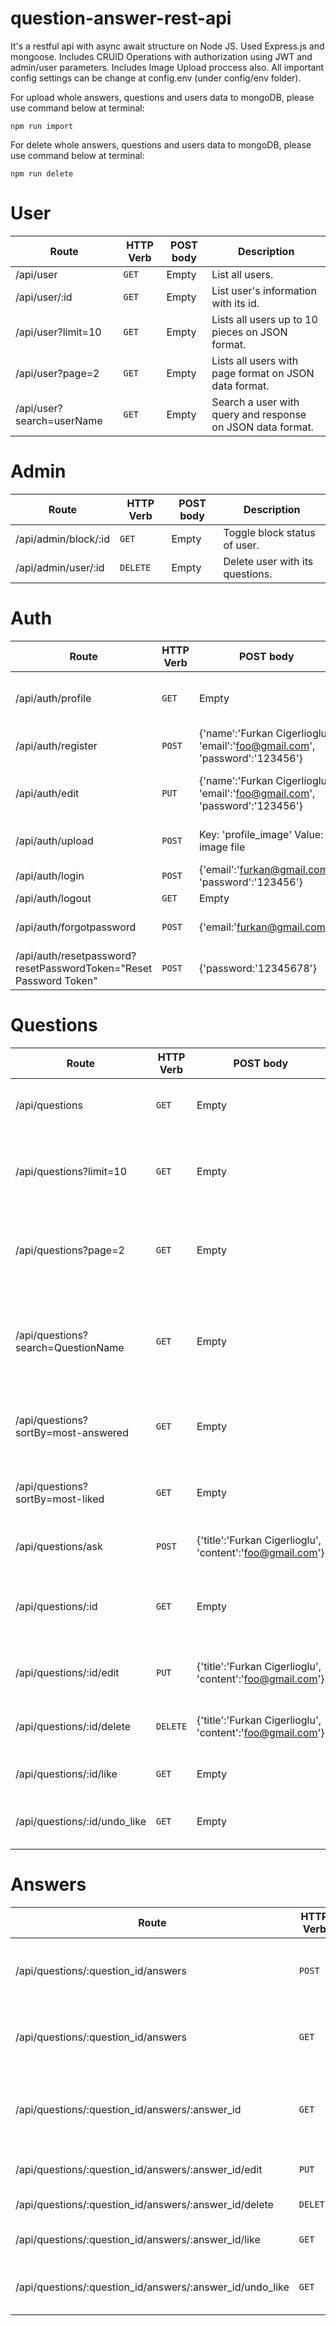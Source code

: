 # question-answer-rest-api
It's a restful api with async await structure on Node JS.
Used Express.js and mongoose.
Includes CRUID Operations with authorization using JWT and admin/user parameters.
Includes Image Upload proccess also.
All important config settings can be change at config.env (under config/env folder).

For upload whole answers, questions and users data to mongoDB, please use command below at terminal:
```
npm run import
```

For delete whole answers, questions and users data to mongoDB, please use command below at terminal:
```
npm run delete
```

# User
 
| Route | HTTP Verb | POST body | Description |
| --- | --- | --- | --- |
| /api/user | `GET` | Empty | List all users. |
| /api/user/:id | `GET` | Empty | List user's information with its id. |
| /api/user?limit=10 | `GET` | Empty | Lists all users up to 10 pieces on JSON format. |
| /api/user?page=2 | `GET` | Empty | Lists all users with page format on JSON data format. |
| /api/user?search=userName | `GET` | Empty | Search a user with query and response on JSON data format. |

# Admin
 
| Route | HTTP Verb | POST body | Description |
| --- | --- | --- | --- |
| /api/admin/block/:id | `GET` | Empty | Toggle block status of user. |
| /api/admin/user/:id | `DELETE` | Empty | Delete user with its questions. |




# Auth
 
| Route | HTTP Verb | POST body | Description |
| --- | --- | --- | --- |
| /api/auth/profile | `GET` | Empty | Sends User's information on JSON. |
| /api/auth/register | `POST` | {'name':'Furkan Cigerlioglu', 'email':'foo@gmail.com', 'password':'123456'} | Create a new user. |
| /api/auth/edit | `PUT` | {'name':'Furkan Cigerlioglu', 'email':'foo@gmail.com', 'password':'123456'}  | Edit information of user with its token. |
| /api/auth/upload | `POST` | Key: 'profile_image' Value: image file | Upload a image for profile. |
| /api/auth/login | `POST` | {'email':'furkan@gmail.com', 'password':'123456'} | Log in. |
| /api/auth/logout | `GET` | Empty | Log out. |
| /api/auth/forgotpassword | `POST` | {'email:'furkan@gmail.com'} | Sends reset link to email. |
| /api/auth/resetpassword?resetPasswordToken="Reset Password Token" | `POST` | {'password:'12345678'} | Resets password with token. |



 
# Questions
 

| Route | HTTP Verb | POST body | Description |
| --- | --- | --- | --- |
| /api/questions | `GET` | Empty | Lists all questions on JSON format |
| /api/questions?limit=10 | `GET` | Empty | Lists all questions up to 10 pieces on JSON format. |
| /api/questions?page=2 | `GET` | Empty | Lists all questions with page format on JSON data format. |
| /api/questions?search=QuestionName | `GET` | Empty | Search a question with query and response on JSON data format. |
| /api/questions?sortBy=most-answered | `GET` | Empty | Lists most answered questions on JSON format. |
| /api/questions?sortBy=most-liked | `GET` | Empty | Lists most liked questions on JSON format. |
| /api/questions/ask | `POST` | {'title':'Furkan Cigerlioglu', 'content':'foo@gmail.com'} | Create a new question. |
| /api/questions/:id | `GET` | Empty | List question and answers of question with its id. |
| /api/questions/:id/edit | `PUT` | {'title':'Furkan Cigerlioglu', 'content':'foo@gmail.com'} | Update question if user is owner it. |
| /api/questions/:id/delete | `DELETE` | {'title':'Furkan Cigerlioglu', 'content':'foo@gmail.com'} | Delete question if user is owner it. |
| /api/questions/:id/like | `GET` | Empty | Add user's id at likes of question. |
| /api/questions/:id/undo_like | `GET` | Empty | Remove user's id from likes of question. |

 
# Answers
 

| Route | HTTP Verb | POST body | Description |
| --- | --- | --- | --- |
| /api/questions/:question_id/answers | `POST` | {'content':'This is an answer'} | Create a new answer of a question with its id. |
| /api/questions/:question_id/answers | `GET` | Empty | Lists all answers of question on JSON format. |
| /api/questions/:question_id/answers/:answer_id | `GET` | Empty | Get single answer information of question on JSON format. |
| /api/questions/:question_id/answers/:answer_id/edit | `PUT` | {'content':'This is new content of answer'}  | Update Content of answer. |
| /api/questions/:question_id/answers/:answer_id/delete | `DELETE` | Empty  | Delete an answer. |
| /api/questions/:question_id/answers/:answer_id/like | `GET` | Empty  | Add user's id at likes of answer. |
| /api/questions/:question_id/answers/:answer_id/undo_like | `GET` | Empty  | Remove user's id from likes of answer. |





